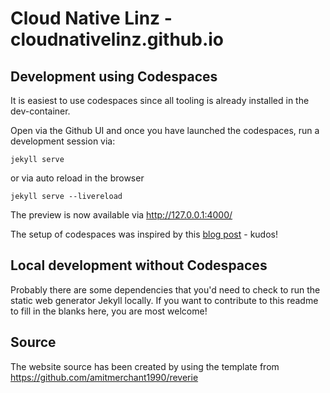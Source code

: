 # Cloud Native Linz - cloudnativelinz.github.io

## Development using Codespaces

It is easiest to use codespaces since all tooling is already installed in the dev-container.

Open via the Github UI and once you have launched the codespaces, run a development session via:

```
jekyll serve
```
or via auto reload in the browser
```
jekyll serve --livereload
```

The preview is now available via http://127.0.0.1:4000/

The setup of codespaces was inspired by this [blog post](https://garethbrown.net/2022/07/01/maintaining-a-blog-with-jekyll-github-pages-codespaces) - kudos!

## Local development without Codespaces

Probably there are some dependencies that you'd need to check to run the static web generator Jekyll locally. If you want to contribute to this readme to fill in the blanks here, you are most welcome!

## Source

The website source has been created by using the template from 
https://github.com/amitmerchant1990/reverie

